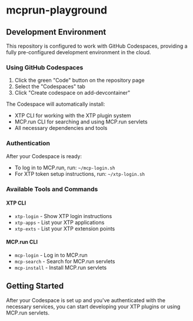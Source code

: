 # mcprun-playground

## Development Environment

This repository is configured to work with GitHub Codespaces, providing a fully pre-configured development environment in the cloud.

### Using GitHub Codespaces

1. Click the green "Code" button on the repository page
2. Select the "Codespaces" tab
3. Click "Create codespace on add-devcontainer"

The Codespace will automatically install:
- XTP CLI for working with the XTP plugin system
- MCP.run CLI for searching and using MCP.run servlets
- All necessary dependencies and tools

### Authentication

After your Codespace is ready:

- To log in to MCP.run, run: `~/mcp-login.sh`
- For XTP token setup instructions, run: `~/xtp-login.sh`

### Available Tools and Commands

#### XTP CLI
- `xtp-login` - Show XTP login instructions
- `xtp-apps` - List your XTP applications
- `xtp-exts` - List your XTP extension points

#### MCP.run CLI
- `mcp-login` - Log in to MCP.run
- `mcp-search` - Search for MCP.run servlets
- `mcp-install` - Install MCP.run servlets

## Getting Started

After your Codespace is set up and you've authenticated with the necessary services, you can start developing your XTP plugins or using MCP.run servlets.
